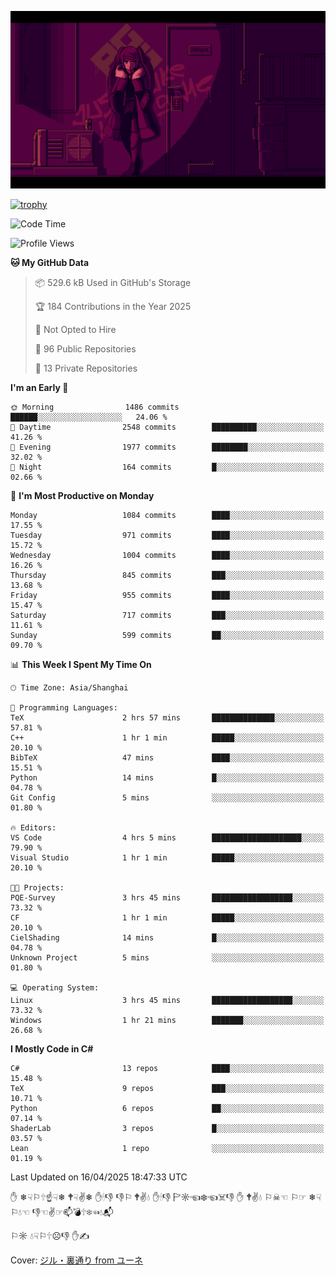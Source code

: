 ![](imgs/main.png)

[![trophy](https://github-profile-trophy.vercel.app/?username=NeilKleistGao&theme=dracula)](https://github.com/ryo-ma/github-profile-trophy)

<!--START_SECTION:waka-->
![Code Time](http://img.shields.io/badge/Code%20Time-1%2C717%20hrs%2058%20mins-blue)

![Profile Views](http://img.shields.io/badge/Profile%20Views-1-blue)

**🐱 My GitHub Data** 

> 📦 529.6 kB Used in GitHub's Storage 
 > 
> 🏆 184 Contributions in the Year 2025
 > 
> 🚫 Not Opted to Hire
 > 
> 📜 96 Public Repositories 
 > 
> 🔑 13 Private Repositories 
 > 
**I'm an Early 🐤** 

```text
🌞 Morning                1486 commits        ██████░░░░░░░░░░░░░░░░░░░   24.06 % 
🌆 Daytime                2548 commits        ██████████░░░░░░░░░░░░░░░   41.26 % 
🌃 Evening                1977 commits        ████████░░░░░░░░░░░░░░░░░   32.02 % 
🌙 Night                  164 commits         █░░░░░░░░░░░░░░░░░░░░░░░░   02.66 % 
```
📅 **I'm Most Productive on Monday** 

```text
Monday                   1084 commits        ████░░░░░░░░░░░░░░░░░░░░░   17.55 % 
Tuesday                  971 commits         ████░░░░░░░░░░░░░░░░░░░░░   15.72 % 
Wednesday                1004 commits        ████░░░░░░░░░░░░░░░░░░░░░   16.26 % 
Thursday                 845 commits         ███░░░░░░░░░░░░░░░░░░░░░░   13.68 % 
Friday                   955 commits         ████░░░░░░░░░░░░░░░░░░░░░   15.47 % 
Saturday                 717 commits         ███░░░░░░░░░░░░░░░░░░░░░░   11.61 % 
Sunday                   599 commits         ██░░░░░░░░░░░░░░░░░░░░░░░   09.70 % 
```


📊 **This Week I Spent My Time On** 

```text
🕑︎ Time Zone: Asia/Shanghai

💬 Programming Languages: 
TeX                      2 hrs 57 mins       ██████████████░░░░░░░░░░░   57.81 % 
C++                      1 hr 1 min          █████░░░░░░░░░░░░░░░░░░░░   20.10 % 
BibTeX                   47 mins             ████░░░░░░░░░░░░░░░░░░░░░   15.51 % 
Python                   14 mins             █░░░░░░░░░░░░░░░░░░░░░░░░   04.78 % 
Git Config               5 mins              ░░░░░░░░░░░░░░░░░░░░░░░░░   01.80 % 

🔥 Editors: 
VS Code                  4 hrs 5 mins        ████████████████████░░░░░   79.90 % 
Visual Studio            1 hr 1 min          █████░░░░░░░░░░░░░░░░░░░░   20.10 % 

🐱‍💻 Projects: 
PQE-Survey               3 hrs 45 mins       ██████████████████░░░░░░░   73.32 % 
CF                       1 hr 1 min          █████░░░░░░░░░░░░░░░░░░░░   20.10 % 
CielShading              14 mins             █░░░░░░░░░░░░░░░░░░░░░░░░   04.78 % 
Unknown Project          5 mins              ░░░░░░░░░░░░░░░░░░░░░░░░░   01.80 % 

💻 Operating System: 
Linux                    3 hrs 45 mins       ██████████████████░░░░░░░   73.32 % 
Windows                  1 hr 21 mins        ███████░░░░░░░░░░░░░░░░░░   26.68 % 
```

**I Mostly Code in C#** 

```text
C#                       13 repos            ████░░░░░░░░░░░░░░░░░░░░░   15.48 % 
TeX                      9 repos             ███░░░░░░░░░░░░░░░░░░░░░░   10.71 % 
Python                   6 repos             ██░░░░░░░░░░░░░░░░░░░░░░░   07.14 % 
ShaderLab                3 repos             █░░░░░░░░░░░░░░░░░░░░░░░░   03.57 % 
Lean                     1 repo              ░░░░░░░░░░░░░░░░░░░░░░░░░   01.19 % 
```




 Last Updated on 16/04/2025 18:47:33 UTC
<!--END_SECTION:waka-->

✋ ❄☟⚐🕆☝☟❄ 🕈☟✌❄ ✋🕯👎 👎⚐ 🕈✌💧 ✋🕯👎 🏱☼☜❄☜☠👎 ✋ 🕈✌💧 ⚐☠☜ ⚐☞ ❄☟⚐💧☜ 👎☜✌☞📫💣🕆❄☜💧📬

⚐☼ 💧☟⚐🕆☹👎 ✋✍

Cover: [ジル・裏通り from ユーネ](https://www.pixiv.net/artworks/62127066)
